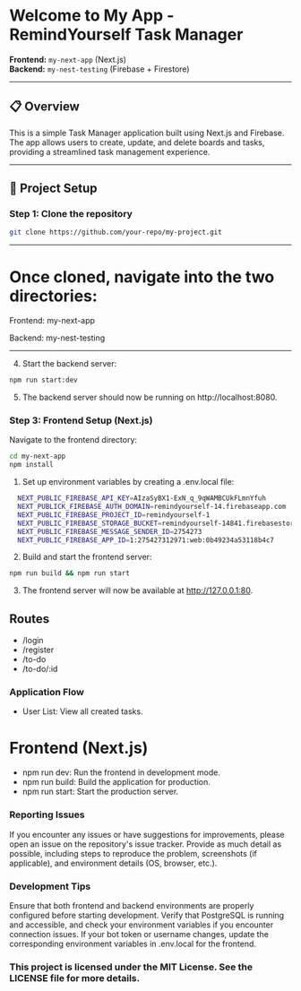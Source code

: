 # Welcome to My App - RemindYourself Task Manager

**Frontend:** `my-next-app` (Next.js)  
**Backend:** `my-nest-testing` (Firebase + Firestore)  

---

## 📋 Overview

This is a simple Task Manager application built using Next.js and Firebase. The app allows users to create, update, and delete boards and tasks, providing a streamlined task management experience.

---

## 🚀 Project Setup

### Step 1: Clone the repository

```bash
git clone https://github.com/your-repo/my-project.git
```

---

# Once cloned, navigate into the two directories:

Frontend: my-next-app

Backend: my-nest-testing

---


4. Start the backend server:

```bash
npm run start:dev
```

5. The backend server should now be running on http://localhost:8080.

### Step 3: Frontend Setup (Next.js)
Navigate to the frontend directory:

```bash
cd my-next-app
npm install
```

1. Set up environment variables by creating a .env.local file:

```bash
  NEXT_PUBLIC_FIREBASE_API_KEY=AIzaSyBX1-ExN_q_9qWAMBCUkFLmnYfuh
  NEXT_PUBLICK_FIREBASE_AUTH_DOMAIN=remindyourself-14.firebaseapp.com
  NEXT_PUBLIC_FIREBASE_PROJECT_ID=remindyourself-1
  NEXT_PUBLIC_FIREBASE_STORAGE_BUCKET=remindyourself-14841.firebasestorag
  NEXT_PUBLIC_FIREBASE_MESSAGE_SENDER_ID=2754273
  NEXT_PUBLIC_FIREBASE_APP_ID=1:275427312971:web:0b49234a53118b4c7
```

2. Build and start the frontend server:

```bash
npm run build && npm run start
```

3. The frontend server will now be available at http://127.0.0.1:80.

## Routes

- /login
- /register
- /to-do
- /to-do/:id

### Application Flow

- User List: View all created tasks.

# Frontend (Next.js)

- npm run dev: Run the frontend in development mode.
- npm run build: Build the application for production.
- npm run start: Start the production server.

### Reporting Issues

If you encounter any issues or have suggestions for improvements, please open an issue on the repository's issue tracker. Provide as much detail as possible, including steps to reproduce the problem, screenshots (if applicable), and environment details (OS, browser, etc.).

### Development Tips

Ensure that both frontend and backend environments are properly configured before starting development.
Verify that PostgreSQL is running and accessible, and check your environment variables if you encounter connection issues.
If your bot token or username changes, update the corresponding environment variables in .env.local for the frontend.

### This project is licensed under the MIT License. See the LICENSE file for more details.
